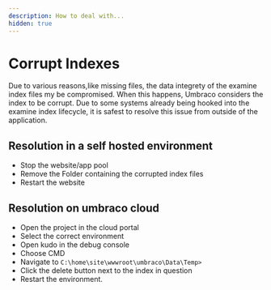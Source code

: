 ```yaml
---
description: How to deal with...
hidden: true
---
```


# Corrupt Indexes
Due to various reasons,like  missing files, the data integrety of the examine index files my be compromised. When this happens, Umbraco considers the index to be corrupt.
Due to some systems already being hooked into the examine index lifecycle, it is safest to resolve this issue from outside of the application.

## Resolution in a self hosted environment
- Stop the website/app pool
- Remove the Folder containing the corrupted index files
- Restart the website

## Resolution on umbraco cloud
- Open the project in the cloud portal
- Select the correct environment
- Open kudo in the debug console
- Choose CMD
- Navigate to `C:\home\site\wwwroot\umbraco\Data\Temp>`
- Click the delete button next to the index in question
- Restart the environment.
